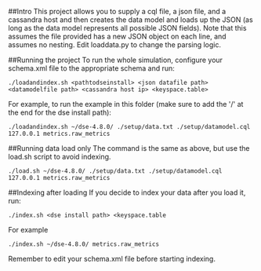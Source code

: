 ##Intro
This project allows you to supply a cql file, a json file, and a cassandra host and then creates the data model and loads up the JSON (as long as the data model represents all possible JSON fields). Note that this assumes the file provided has a new JSON object on each line, and assumes no nesting. Edit loaddata.py to change the parsing logic.

##Running the project
To run the whole simulation, configure your schema.xml file to the appropriate schema and run:

```
./loadandindex.sh <pathtodseinstall> <json datafile path> <datamodelfile path> <cassandra host ip> <keyspace.table>
```

For example, to run the example in this folder (make sure to add the '/' at the end for the dse install path):

```
./loadandindex.sh ~/dse-4.8.0/ ./setup/data.txt ./setup/datamodel.cql 127.0.0.1 metrics.raw_metrics
```

##Running data load only
The command is the same as above, but use the load.sh script to avoid indexing.
```
./load.sh ~/dse-4.8.0/ ./setup/data.txt ./setup/datamodel.cql 127.0.0.1 metrics.raw_metrics
```

##Indexing after loading
If you decide to index your data after you load it, run:
```
./index.sh <dse install path> <keyspace.table
```
For example
```
./index.sh ~/dse-4.8.0/ metrics.raw_metrics
```
Remember to edit your schema.xml file before starting indexing.

